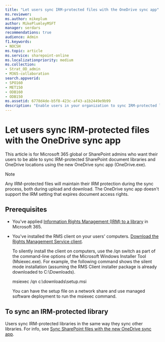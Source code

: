 ```yaml
---
title: "Let users sync IRM-protected files with the OneDrive sync app"
ms.reviewer: 
ms.author: mikeplum
author: MikePlumleyMSFT
manager: serdars
recommendations: true
audience: Admin
f1.keywords:
- NOCSH
ms.topic: article
ms.service: sharepoint-online
ms.localizationpriority: medium
ms.collection:  
- Strat_OD_admin
- M365-collaboration
search.appverid:
- SPO160
- MET150
- ODB160
- ODB150
ms.assetid: 6778d4de-b5f8-423c-af43-a1b2449e9b99
description: "Enable users in your organization to sync IRM-protected locations using the new OneDrive sync app (OneDrive.exe)."
---
```


# Let users sync IRM-protected files with the OneDrive sync app

This article is for Microsoft 365 global or SharePoint admins who want their users to be able to sync IRM-protected SharePoint document libraries and OneDrive locations using the new OneDrive sync app (OneDrive.exe).

> [!NOTE]
> Any IRM-protected files will maintain their IRM protection during the sync process, both during upload and download. The OneDrive sync app doesn't support the IRM setting that expires document access rights.
  
## Prerequisites

- You've applied [Information Rights Management (IRM) to a library](https://support.office.com/article/3bdb5c4e-94fc-4741-b02f-4e7cc3c54aa1) in Microsoft 365.

- You've installed the RMS client on your users' computers. [Download the Rights Management Service client](https://aka.ms/odirm).

    To silently install the client on computers, use the /qn switch as part of the command-line options of the Microsoft Windows Installer Tool (Msiexec.exe). For example, the following command shows the silent mode installation (assuming the RMS Client installer package is already downloaded to C:\Downloads).
  
    msiexec /qn c:\downloads\setup.msi
  
    You can have the setup file on a network share and use managed software deployment to run the msiexec command.
  
## To sync an IRM-protected library

Users sync IRM-protected libraries in the same way they sync other libraries. For info, see [Sync SharePoint files with the new OneDrive sync app](https://support.office.com/article/6de9ede8-5b6e-4503-80b2-6190f3354a88).
